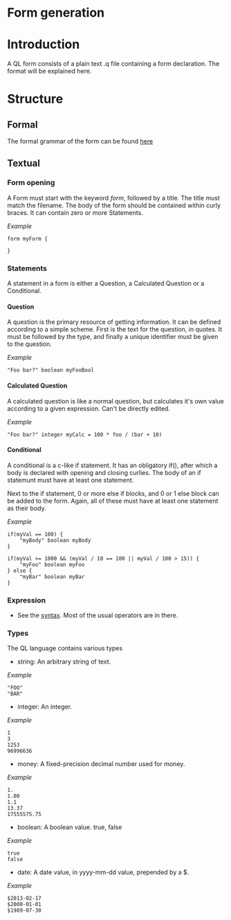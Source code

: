 Form generation
===============

# Introduction
A QL form consists of a plain text .q file containing a form declaration. 
The format will be explained here.

# Structure

## Formal
The formal grammar of the form can be found [here](../src/lang/ql/syntax/QL.rsc)

## Textual

### Form opening
A Form must start with the keyword *form*, followed by a title. The title must 
match the filename. The body of the form should be contained within curly 
braces. It can contain zero or more Statements. 

_Example_

```
form myForm {

} 
```

### Statements
A statement in a form is either a Question, a Calculated Question or a Conditional.

#### Question
A question is the primary resource of getting information. It can be defined 
according to a simple scheme. First is the text for the question, in quotes. 
It must be followed by the type, and finally a unique identifier must be given 
to the question.

_Example_

```
"Foo bar?" boolean myFooBool
```

#### Calculated Question
A calculated question is like a normal question, but calculates it's own value
according to a given expression. Can't be directly edited. 

_Example_

```
"Foo bar?" integer myCalc = 100 * foo / (bar + 10)
```
#### Conditional
A conditional is a c-like if statement. It has an obligatory if(<condition>), 
after which a body is declared with opening and closing curlies. The body of
an if statemunt must have at least one statement.

Next to the if statement, 0 or more else if blocks, and 0 or 1 else block can be
added to the form. Again, all of these must have at least one statement as 
their body. 

_Example_

```
if(myVal == 100) {
    "myBody" boolean myBody
}

if(myVal >= 1000 && (myVal / 10 == 100 || myVal / 100 > 15)) {
    "myFoo" boolean myFoo
} else {
    "myBar" boolean myBar
}
```
### Expression
* See the [syntax](https://github.com/kevinvandervlist/QL-R-kemi/blob/master/src/lang/ql/syntax/QL.rsc#L50-L79). Most of the usual operators are in there.

### Types
The QL language contains various types
* string: An arbitrary string of text. 

_Example_

```
"FOO"
"BAR"
```
* integer: An integer.

_Example_

```
1
3
1253
96996636
```
* money: A fixed-precision decimal number used for money.

_Example_

```
1.
1.00
1.1
13.37
17555575.75
```
* boolean: A boolean value. true, false

_Example_

```
true
false
```

* date: A date value, in yyyy-mm-dd value, prepended by a $. 

_Example_

```
$2013-02-17 
$2000-01-01 
$1989-07-30
```
